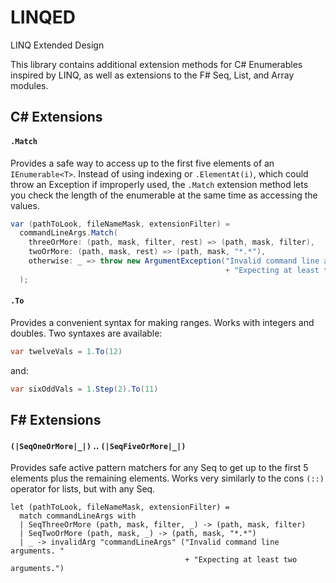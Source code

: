 # LINQED
LINQ Extended Design

This library contains additional extension methods for C# Enumerables inspired by LINQ, as well as extensions to the F# Seq, List, and Array modules.

## C# Extensions

#### `.Match`

Provides a safe way to access up to the first five elements of an `IEnumerable<T>`.  Instead of using indexing or `.ElementAt(i)`, which could throw an Exception if improperly used, the `.Match` extension method lets you check the length of the enumerable at the same time as accessing the values.

```C#
var (pathToLook, fileNameMask, extensionFilter) = 
  commandLineArgs.Match(
    threeOrMore: (path, mask, filter, rest) => (path, mask, filter),
    twoOrMore: (path, mask, rest) => (path, mask, "*.*"),
    otherwise: _ => throw new ArgumentException("Invalid command line arguments. "
                                                + "Expecting at least two arguments.")
  );
```



#### `.To`

Provides a convenient syntax for making ranges.  Works with integers and doubles.  Two syntaxes are available:

```C#
var twelveVals = 1.To(12)
```

and:

```C#
var sixOddVals = 1.Step(2).To(11)
```





## F# Extensions

#### `(|SeqOneOrMore|_|)` .. `(|SeqFiveOrMore|_|)`

Provides safe active pattern matchers for any Seq to get up to the first 5 elements plus the remaining elements.  Works very similarly to the cons `(::)` operator for lists, but with any Seq.

```F#
let (pathToLook, fileNameMask, extensionFilter) = 
  match commandLineArgs with
  | SeqThreeOrMore (path, mask, filter, _) -> (path, mask, filter)
  | SeqTwoOrMore (path, mask, _) -> (path, mask, "*.*")
  | _ -> invalidArg "commandLineArgs" ("Invalid command line arguments. "
                                       + "Expecting at least two arguments.")
```

